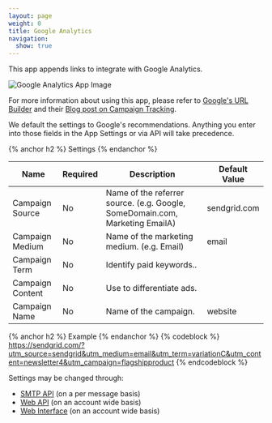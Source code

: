 ```yaml
---
layout: page
weight: 0
title: Google Analytics
navigation:
  show: true
---
```


This app appends links to integrate with Google Analytics.

![Google Analytics App Image]({{root_url}}/images/google_analytics.png "Google Analytics")

For more information about using this app, please refer to [Google's URL Builder](https://developers.google.com/analytics/devguides/collection/gajs/gaTrackingCampaigns) and their [Blog post on Campaign Tracking](https://sendgrid.com/blog/how-to-track-your-emails-using-google-analytics/).

We default the settings to Google's recommendations. Anything you enter into those fields in the App Settings or via API will take precedence.

{% anchor h2 %}
Settings 
{% endanchor %}

<table class="table table-bordered table-striped">
   <thead>
      <tr>
         <th>Name</th>
         <th>Required</th>
         <th>Description</th>
         <th>Default Value</th>
      </tr>
   </thead>
   <tbody>
      <tr>
         <td>Campaign Source</td>
         <td>No</td>
         <td>Name of the referrer source. (e.g. Google, SomeDomain.com, Marketing EmailA)</td>
         <td>sendgrid.com</td>
      </tr>
      <tr>
         <td>Campaign Medium</td>
         <td>No</td>
         <td>Name of the marketing medium. (e.g. Email)</td>
         <td>email</td>
      </tr>
      <tr>
         <td>Campaign Term</td>
         <td>No</td>
         <td>Identify paid keywords..</td>
         <td/>
      </tr>
      <tr>
         <td>Campaign Content</td>
         <td>No</td>
         <td>Use to differentiate ads.</td>
         <td/>
      </tr>
      <tr>
         <td>Campaign Name</td>
         <td>No</td>
         <td>Name of the campaign.</td>
         <td>website</td>
      </tr>
   </tbody>
</table>

{% anchor h2 %}
Example 
{% endanchor %}
{% codeblock %} https://sendgrid.com/?utm_source=sendgrid&utm_medium=email&utm_term=variationC&utm_content=newsletter4&utm_campaign=flagshipproduct {% endcodeblock %}

Settings may be changed through:

-   [SMTP API]({{root_url}}/API_Reference/SMTP_API/apps.html#ganalytics) (on a per message basis)
-   [Web API]({{root_url}}/API_Reference/Web_API/filter_settings.html#-Google-Analytics) (on an account wide basis)
-   [Web Interface](https://sendgrid.com/app) (on an account wide basis)
